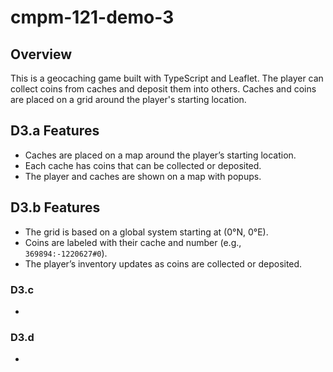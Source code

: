 # cmpm-121-demo-3

## Overview
This is a geocaching game built with TypeScript and Leaflet. The player can collect coins from caches and deposit them into others. Caches and coins are placed on a grid around the player's starting location.

## D3.a Features
- Caches are placed on a map around the player’s starting location.
- Each cache has coins that can be collected or deposited.
- The player and caches are shown on a map with popups.

## D3.b Features
- The grid is based on a global system starting at (0°N, 0°E).
- Coins are labeled with their cache and number (e.g., `369894:-1220627#0`).
- The player’s inventory updates as coins are collected or deposited.

### D3.c
-

### D3.d
-
